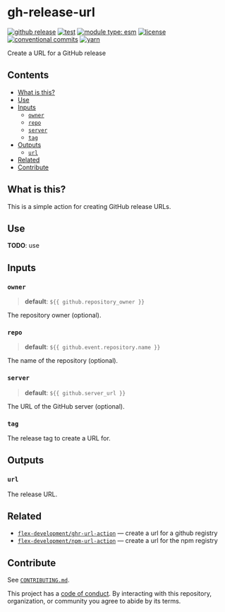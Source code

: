 # gh-release-url

[![github release](https://img.shields.io/github/v/release/flex-development/gh-release-url-action.svg?include_prereleases\&sort=semver)](https://github.com/flex-development/gh-release-url-action/releases/latest)
[![test](https://github.com/flex-development/gh-release-url-action/actions/workflows/test.yml/badge.svg)](https://github.com/flex-development/gh-release-url-action/actions/workflows/test.yml)
[![module type: esm](https://img.shields.io/badge/module%20type-esm-brightgreen)](https://github.com/voxpelli/badges-cjs-esm)
[![license](https://img.shields.io/github/license/flex-development/gh-release-url-action.svg)](LICENSE.md)
[![conventional commits](https://img.shields.io/badge/-conventional%20commits-fe5196?logo=conventional-commits\&logoColor=ffffff)](https://conventionalcommits.org)
[![yarn](https://img.shields.io/badge/-yarn-2c8ebb?style=flat\&logo=yarn\&logoColor=ffffff)](https://yarnpkg.com)

Create a URL for a GitHub release

## Contents

- [What is this?](#what-is-this)
- [Use](#use)
- [Inputs](#inputs)
  - [`owner`](#owner)
  - [`repo`](#repo)
  - [`server`](#server)
  - [`tag`](#tag)
- [Outputs](#outputs)
  - [`url`](#url)
- [Related](#related)
- [Contribute](#contribute)

## What is this?

This is a simple action for creating GitHub release URLs.

## Use

**TODO**: use

## Inputs

### `owner`

> **default**: `${{ github.repository_owner }}`

The repository owner (optional).

### `repo`

> **default**: `${{ github.event.repository.name }}`

The name of the repository (optional).

### `server`

> **default**: `${{ github.server_url }}`

The URL of the GitHub server (optional).

### `tag`

The release tag to create a URL for.

## Outputs

### `url`

The release URL.

## Related

- [`flex-development/ghr-url-action`][ghr-url-action] — create a url for a github registry
- [`flex-development/npm-url-action`][npm-url-action] — create a url for the npm registry

## Contribute

See [`CONTRIBUTING.md`](CONTRIBUTING.md).

This project has a [code of conduct](./CODE_OF_CONDUCT.md). By interacting with this repository, organization, or
community you agree to abide by its terms.

[ghr-url-action]: https://github.com/flex-development/ghr-url-action

[npm-url-action]: https://github.com/flex-development/npm-url-action

